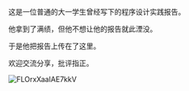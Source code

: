 这是一位普通的大一学生曾经写下的程序设计实践报告。



他拿到了满绩，但他不想让他的报告就此湮没。



于是他把报告上传在了这里。



欢迎交流分享，批评指正。



![FLOrxXaaIAE7kkV](D:\图片\东方\あさめし\FLOrxXaaIAE7kkV.jpg)